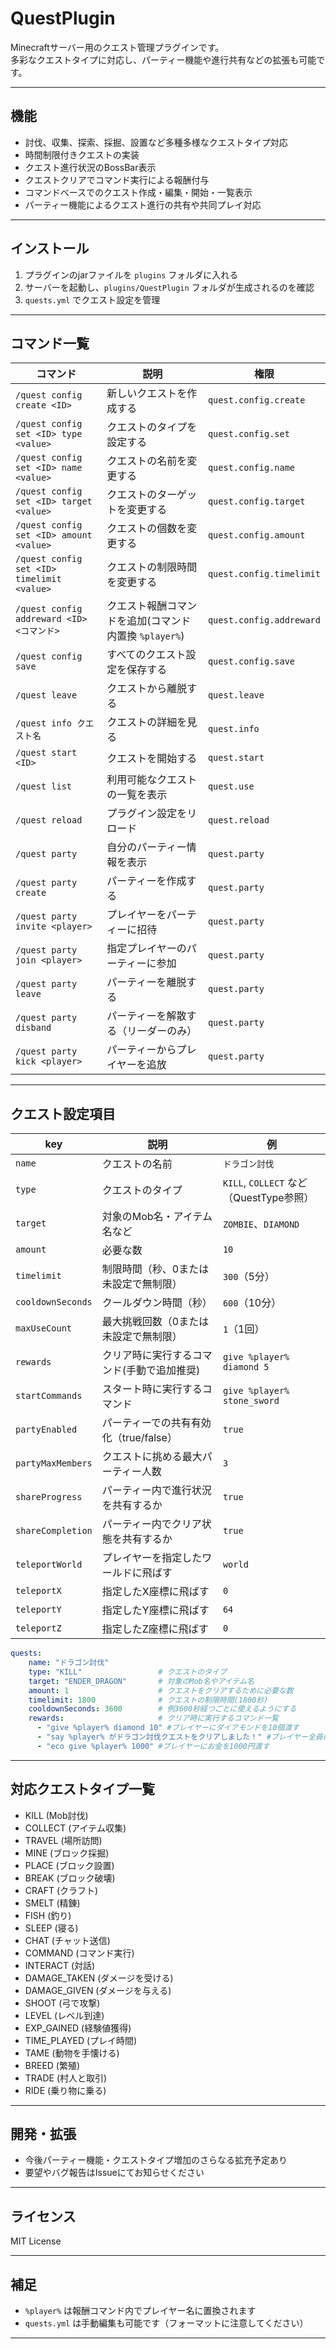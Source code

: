 # QuestPlugin

Minecraftサーバー用のクエスト管理プラグインです。  
多彩なクエストタイプに対応し、パーティー機能や進行共有などの拡張も可能です。

---

## 機能

- 討伐、収集、探索、採掘、設置など多種多様なクエストタイプ対応
- 時間制限付きクエストの実装
- クエスト進行状況のBossBar表示
- クエストクリアでコマンド実行による報酬付与
- コマンドベースでのクエスト作成・編集・開始・一覧表示
- パーティー機能によるクエスト進行の共有や共同プレイ対応

---

## インストール

1. プラグインのjarファイルを `plugins` フォルダに入れる
2. サーバーを起動し、`plugins/QuestPlugin` フォルダが生成されるのを確認
3. `quests.yml` でクエスト設定を管理

---

## コマンド一覧

| コマンド                                       | 説明                                | 権限                       |
|--------------------------------------------|-----------------------------------|--------------------------|
| `/quest config create <ID>`                | 新しいクエストを作成する                      | `quest.config.create`    |
| `/quest config set <ID> type <value>`      | クエストのタイプを設定する                     | `quest.config.set`       |
| `/quest config set <ID> name <value>`      | クエストの名前を変更する                      | `quest.config.name`      |
| `/quest config set <ID> target <value>`    | クエストのターゲットを変更する                   | `quest.config.target`    |
| `/quest config set <ID> amount <value>`    | クエストの個数を変更する                      | `quest.config.amount`    |
| `/quest config set <ID> timelimit <value>` | クエストの制限時間を変更する                    | `quest.config.timelimit` |
| `/quest config addreward <ID> <コマンド>`      | クエスト報酬コマンドを追加(コマンド内置換 `%player%`) | `quest.config.addreward` |
| `/quest config save`                       | すべてのクエスト設定を保存する                   | `quest.config.save`      |
| `/quest leave`                             | クエストから離脱する                        | `quest.leave`            |
| `/quest info クエスト名`                        | クエストの詳細を見る                        | `quest.info`             |
| `/quest start <ID>`                        | クエストを開始する                         | `quest.start`            |
| `/quest list`                              | 利用可能なクエストの一覧を表示                   | `quest.use`              |
| `/quest reload`                            | プラグイン設定をリロード                      | `quest.reload`           |
| `/quest party`                             | 自分のパーティー情報を表示                     | `quest.party`            |
| `/quest party create`                      | パーティーを作成する                        | `quest.party`            |
| `/quest party invite <player>`             | プレイヤーをパーティーに招待                    | `quest.party`            |
| `/quest party join <player>`               | 指定プレイヤーのパーティーに参加                  | `quest.party`            |
| `/quest party leave`                       | パーティーを離脱する                        | `quest.party`            |
| `/quest party disband`                     | パーティーを解散する（リーダーのみ）                | `quest.party`            |
| `/quest party kick <player>`               | パーティーからプレイヤーを追放                   | `quest.party`            |

---

## クエスト設定項目

| key             | 説明                       | 例                                 |
|-----------------|--------------------------|-----------------------------------|
| `name`          | クエストの名前                  | `ドラゴン討伐`                          |
| `type`          | クエストのタイプ                 | `KILL`, `COLLECT` など（QuestType参照） |
| `target`        | 対象のMob名・アイテム名など          | `ZOMBIE`、`DIAMOND`                |
| `amount`        | 必要な数                     | `10`                              |
| `timelimit`     | 制限時間（秒、0または未設定で無制限）      | `300`（5分）                         |
| `cooldownSeconds`     | クールダウン時間（秒）              | `600`（10分）                        |
| `maxUseCount`   | 最大挑戦回数（0または未設定で無制限）      | `1`（1回）                           |
| `rewards`       | クリア時に実行するコマンド(手動で追加推奨)   | `give %player% diamond 5`         |
| `startCommands`       | スタート時に実行するコマンド           | `give %player% stone_sword`         |
| `partyEnabled`  | パーティーでの共有有効化（true/false） | `true`                            |
| `partyMaxMembers`  | クエストに挑める最大パーティー人数        | `3`                               |
| `shareProgress` | パーティー内で進行状況を共有するか        | `true`                            |
| `shareCompletion`| パーティー内でクリア状態を共有するか       | `true`                            |
| `teleportWorld`| プレイヤーを指定したワールドに飛ばす       | `world`                           |
| `teleportX`| 指定したX座標に飛ばす              | `0`                               |
| `teleportY`| 指定したY座標に飛ばす              | `64`                              |
| `teleportZ`| 指定したZ座標に飛ばす              | `0`                               |
```yaml
quests:
    name: "ドラゴン討伐"
    type: "KILL"                 # クエストのタイプ
    target: "ENDER_DRAGON"       # 対象のMob名やアイテム名
    amount: 1                    # クエストをクリアするために必要な数
    timelimit: 1800              # クエストの制限時間(1800秒)
    cooldownSeconds: 3600        # 例3600秒経つごとに使えるようにする
    rewards:                     # クリア時に実行するコマンド一覧
      - "give %player% diamond 10" #プレイヤーにダイアモンドを10個渡す
      - "say %player% がドラゴン討伐クエストをクリアしました！" #プレイヤー全員にクエストクリアを告知する
      - "eco give %player% 1000" #プレイヤーにお金を1000円渡す
```
---

## 対応クエストタイプ一覧

- KILL (Mob討伐)
- COLLECT (アイテム収集)
- TRAVEL (場所訪問)
- MINE (ブロック採掘)
- PLACE (ブロック設置)
- BREAK (ブロック破壊)
- CRAFT (クラフト)
- SMELT (精錬)
- FISH (釣り)
- SLEEP (寝る)
- CHAT (チャット送信)
- COMMAND (コマンド実行)
- INTERACT (対話)
- DAMAGE_TAKEN (ダメージを受ける)
- DAMAGE_GIVEN (ダメージを与える)
- SHOOT (弓で攻撃)
- LEVEL (レベル到達)
- EXP_GAINED (経験値獲得)
- TIME_PLAYED (プレイ時間)
- TAME (動物を手懐ける)
- BREED (繁殖)
- TRADE (村人と取引)
- RIDE (乗り物に乗る)

---

## 開発・拡張

- 今後パーティー機能・クエストタイプ増加のさらなる拡充予定あり
- 要望やバグ報告はIssueにてお知らせください

---

## ライセンス

MIT License

---

## 補足

- `%player%` は報酬コマンド内でプレイヤー名に置換されます
- `quests.yml` は手動編集も可能です（フォーマットに注意してください）

---
